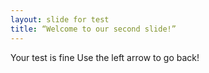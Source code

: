 ```yaml
---
layout: slide for test
title: “Welcome to our second slide!”
---
```

Your test is fine
Use the left arrow to go back!
